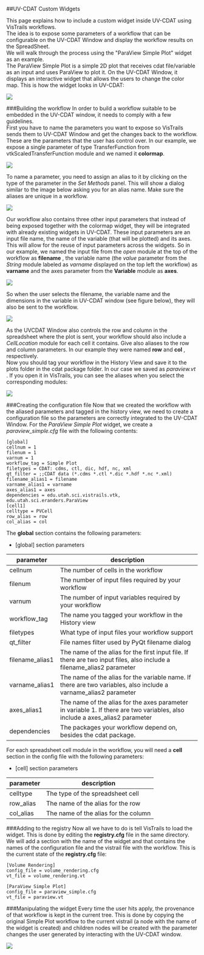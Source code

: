##UV-CDAT Custom Widgets

This page explains how to include a custom widget inside UV-CDAT using VisTrails workflows.    
The idea is to expose some parameters of a workflow that can be configurable on the UV-CDAT Window and display the workflow results on the SpreadSheet.    
We will walk through the process using the "ParaView Simple Plot" widget as an example.    
The ParaView Simple Plot is a simple 2D plot that receives cdat file/variable as an input and uses ParaView to plot it. On the UV-CDAT Window, it displays an interactive widget that allows the users to change the color map. This is how the widget looks in UV-CDAT:    

<img src="http://uvcdat.llnl.gov/media/images/wiki/pv_custom_widget_full.png">    

###Building the workflow
In order to build a workflow suitable to be embedded in the UV-CDAT window, it needs to comply with a few guidelines.    
First you have to name the parameters you want to expose so VisTrails sends them to UV-CDAT Window and get the changes back to the workflow. These are the parameters that the user has control over. In our example, we expose a single parameter of type TransferFunction from vtkScaledTransferFunction module and we named it **colormap**.     

<img src="http://uvcdat.llnl.gov/media/images/wiki/pv_simple_plot_colormap.png">    


To name a parameter, you need to assign an alias to it by clicking on the type of the parameter in the *Set Methods* panel. This will show a dialog similar to the image below asking you for an alias name. Make sure the aliases are unique in a workflow.    

<img src="http://uvcdat.llnl.gov/media/images/wiki/alias_dialog.png">    

Our workflow also contains three other input parameters that instead of being exposed together with the colormap widget, they will be integrated with already existing widgets in UV-CDAT. These input parameters are an input file name, the name of the variable (that will be plotted) and its axes. This will allow for the reuse of input parameters across the widgets. So in our example, we named the input file from the *open* module at the top of the workflow as **filename** , the variable name (the *value* parameter from the *String* module labeled as *varname* displayed on the top left the workflow) as **varname** and the axes parameter from the **Variable** module as **axes**.

<img src="http://uvcdat.llnl.gov/media/images/wiki/pv_simple_plot_workflow.png">    

So when the user selects the filename, the variable name and the dimensions in the variable in UV-CDAT window (see figure below), they will also be sent to the workflow.

<img src="http://uvcdat.llnl.gov/media/images/wiki/uv_cdat_main_window.png">    

As the UVCDAT Window also controls the row and column in the spreadsheet where the plot is sent, your workflow should also include a *CellLocation* module for each cell it contains. Give also aliases to the row and column parameters. In our example they were named **row** and **col** , respectively.    
Now you should tag your workflow in the History View and save it to the plots folder in the cdat package folder. In our case we saved as *paraview.vt* . If you open it in VisTrails, you can see the aliases when you select the corresponding modules:

<img src="http://uvcdat.llnl.gov/media/images/wiki/paraview_vistrail.png">    

###Creating the configuration file
Now that we created the workflow with the aliased parameters and tagged in the history view, we need to create a configuration file so the parameters are correctly integrated to the UV-CDAT Window. For the *ParaView Simple Plot* widget, we create a *paraview_simple.cfg* file with the following contents:


    [global]
    cellnum = 1
    filenum = 1
    varnum = 1
    workflow_tag = Simple Plot
    filetypes = CDAT: cdms, ctl, dic, hdf, nc, xml
    qt_filter = ;;CDAT data (*.cdms *.ctl *.dic *.hdf *.nc *.xml)
    filename_alias1 = filename
    varname_alias1 = varname
    axes_alias1 = axes
    dependencies = edu.utah.sci.vistrails.vtk, edu.utah.sci.eranders.ParaView
    [cell1]
    celltype = PVCell
    row_alias = row
    col_alias = col

The **global** section contains the following parameters:

* [global] section parameters

parameter | description
--- | ---
cellnum | The number of cells in the workflow
filenum | The number of input files required by your workflow
varnum | The number of input variables required by your workflow
workflow_tag | The name you tagged your workflow in the History view
filetypes  | What type of input files your workflow support
qt_filter | File names filter used by PyQt filename dialog
filename_alias1 | The name of the alias for the first input file. If there are two input files, also include a filename_alias2 parameter
varname_alias1 | The name of the alias for the variable name. If there are two variables, also include a varname_alias2 parameter
axes_alias1 | The name of the alias for the axes parameter in variable 1. If there are two variables, also include a axes_alias2 parameter
dependencies | The packages your workflow depend on, besides the cdat package.

For each spreadsheet cell module in the workflow, you will need a **cell<num>** section in the config file with the following parameters:

* [cell<num>] section parameters

parameter | description
--- | ---
celltype | The type of the spreadsheet cell
row_alias | The name of the alias for the row
col_alias | The name of the alias for the column

###Adding to the registry
Now all we have to do is tell VisTrails to load the widget. This is done by editing the **registry.cfg** file in the same directory. We will add a section with the name of the widget and that contains the names of the configuration file and the vistrail file with the workflow. This is the current state of the **registry.cfg** file:

    [Volume Rendering]
    config_file = volume_rendering.cfg
    vt_file = volume_rendering.vt

    [ParaView Simple Plot]
    config_file = paraview_simple.cfg
    vt_file = paraview.vt

###Manipulating the widget
Every time the user hits apply, the provenance of that workflow is kept in the current tree. This is done by copying the original
Simple Plot
workflow to the current vistrail (a node with the name of the widget is created) and children nodes will be created with the parameter changes the user generated by interacting with the UV-CDAT window.    

<img src="http://uvcdat.llnl.gov/media/images/wiki/interaction_tree.png">    

